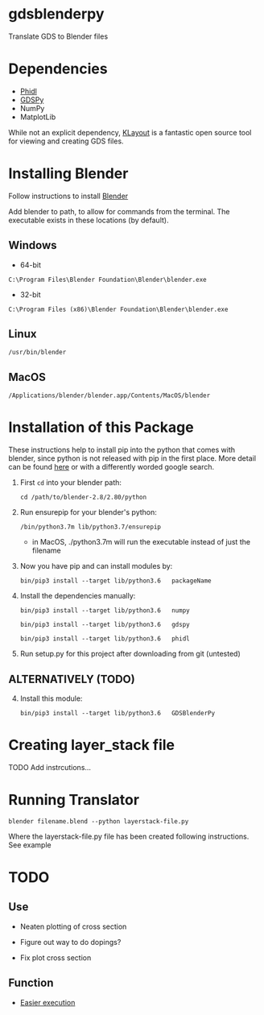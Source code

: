 # gdsblenderpy

Translate GDS to Blender files 

# Dependencies

+ [Phidl](https://github.com/amccaugh/phidl)
+ [GDSPy](https://github.com/heitzmann/gdspy/)
+ NumPy
+ MatplotLib

While not an explicit dependency, [KLayout](https://klayout.de) is a fantastic open source tool for viewing and creating GDS files.

# Installing Blender
Follow instructions to install [Blender](https://www.blender.org)

Add blender to path, to allow for commands from the terminal.
The executable exists in these locations (by default).

## Windows
+ 64-bit

`C:\Program Files\Blender Foundation\Blender\blender.exe`

+ 32-bit

`C:\Program Files (x86)\Blender Foundation\Blender\blender.exe`

## Linux

`/usr/bin/blender`

## MacOS

`/Applications/blender/blender.app/Contents/MacOS/blender`


# Installation of this Package
These instructions help to install pip into the python that comes with blender, since python is not released with pip in the first place. More detail can be found [here](https://blender.stackexchange.com/questions/56011/how-to-install-pip-for-blenders-bundled-python) or with a differently worded google search.
1. First `cd` into your blender path:

    `cd /path/to/blender-2.8/2.80/python`

2. Run ensurepip for your blender's python:

    `/bin/python3.7m lib/python3.7/ensurepip`

    * in MacOS, ./python3.7m will run the executable instead of just the filename

3. Now you have pip and can install modules by:

    `bin/pip3 install --target lib/python3.6   packageName`

4. Install the dependencies manually:

    `bin/pip3 install --target lib/python3.6   numpy`
    
    `bin/pip3 install --target lib/python3.6   gdspy`

    `bin/pip3 install --target lib/python3.6   phidl`

5. Run setup.py for this project after downloading from git (untested)

## ALTERNATIVELY (TODO)

4. Install this module:

    `bin/pip3 install --target lib/python3.6   GDSBlenderPy`

# Creating layer_stack file
TODO Add instrcutions...

# Running Translator
`blender filename.blend --python layerstack-file.py`

Where the layerstack-file.py file has been created following instructions.
See example

# TODO
## Use

+ Neaten plotting of cross section 

+ Figure out way to do dopings?

+ Fix plot cross section

## Function
+ [Easier execution](https://blender.stackexchange.com/questions/6817/how-to-pass-command-line-arguments-to-a-blender-python-script)



